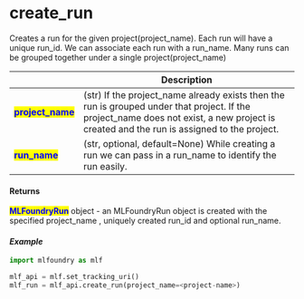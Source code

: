 # create\_run

Creates a run for the given project(project\_name). Each run will have a unique run\_id. We can associate each run with a run\_name. Many runs can be grouped together under a single project(project\_name)

|                                                    | Description                                                                                                                                                                                 |
| -------------------------------------------------- | ------------------------------------------------------------------------------------------------------------------------------------------------------------------------------------------- |
| <mark style="color:blue;">**project\_name**</mark> | (str) If the project\_name already exists then the run is grouped under that project. If the project\_name does not exist, a new project is created and the run is assigned to the project. |
| <mark style="color:blue;">**run\_name**</mark>     | (str, optional, default=None) While creating a run we can pass in a run\_name to identify the run easily.                                                                                   |

#### Returns

<mark style="color:blue;">**MLFoundryRun**</mark> object - an MLFoundryRun object is created with the specified project\_name , uniquely created run\_id and optional run\_name.

#### _Example_

```python
import mlfoundry as mlf

mlf_api = mlf.set_tracking_uri()
mlf_run = mlf_api.create_run(project_name=<project-name>)
```
